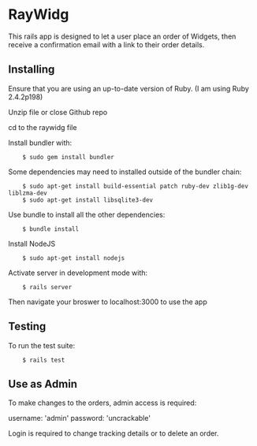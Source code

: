 # RayWidg

This rails app is designed to let a user place an order of Widgets, then receive a confirmation email with a link to their order details. 

## Installing

Ensure that you are using an up-to-date version of Ruby. (I am using Ruby 2.4.2p198)

Unzip file or close Github repo 

cd to the raywidg file

Install bundler with:
```
    $ sudo gem install bundler
```
Some dependencies may need to installed outside of the bundler chain:
```
    $ sudo apt-get install build-essential patch ruby-dev zlib1g-dev liblzma-dev
    $ sudo apt-get install libsqlite3-dev
```
Use bundle to install all the other dependencies:
```
    $ bundle install
```
Install NodeJS
```
    $ sudo apt-get install nodejs
```
Activate server in development mode with:
```
    $ rails server
```
Then navigate your broswer to localhost:3000 to use the app

## Testing

To run the test suite:
```
    $ rails test
```

## Use as Admin

To make changes to the orders, admin access is required:

username: 'admin'
password: 'uncrackable'

Login is required to change tracking details or to delete an order.


